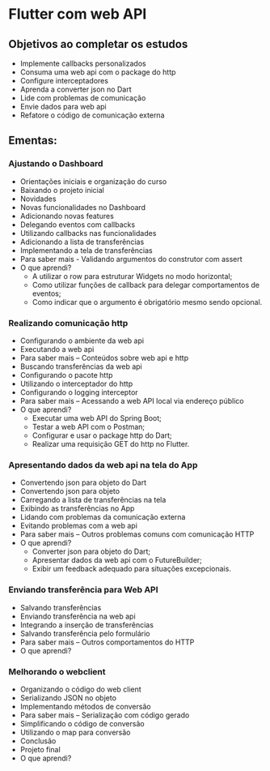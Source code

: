 # Flutter com web API

## Objetivos ao completar os estudos
- Implemente callbacks personalizados
- Consuma uma web api com o package do http
- Configure interceptadores
- Aprenda a converter json no Dart
- Lide com problemas de comunicação
- Envie dados para web api
- Refatore o código de comunicação externa

## Ementas:

### Ajustando o Dashboard
- Orientações iniciais e organização do curso
- Baixando o projeto inicial
- Novidades
- Novas funcionalidades no Dashboard
- Adicionando novas features
- Delegando eventos com callbacks
- Utilizando callbacks nas funcionalidades
- Adicionando a lista de transferências
- Implementando a tela de transferências
- Para saber mais - Validando argumentos do construtor com assert
- O que aprendi?
    - A utilizar o row para estruturar Widgets no modo horizontal;
    - Como utilizar funções de callback para delegar comportamentos de eventos;
    - Como indicar que o argumento é obrigatório mesmo sendo opcional.

### Realizando comunicação http
- Configurando o ambiente da web api
- Executando a web api
- Para saber mais – Conteúdos sobre web api e http
- Buscando transferências da web api
- Configurando o pacote http
- Utilizando o interceptador do http
- Configurando o logging interceptor
- Para saber mais – Acessando a web API local via endereço público
- O que aprendi?
    - Executar uma web API do Spring Boot;
    - Testar a web API com o Postman;
    - Configurar e usar o package http do Dart;
    - Realizar uma requisição GET do http no Flutter.

### Apresentando dados da web api na tela do App
- Convertendo json para objeto do Dart
- Convertendo json para objeto
- Carregando a lista de transferências na tela
- Exibindo as transferências no App
- Lidando com problemas da comunicação externa
- Evitando problemas com a web api
- Para saber mais – Outros problemas comuns com comunicação HTTP
- O que aprendi?
    - Converter json para objeto do Dart;
    - Apresentar dados da web api com o FutureBuilder;
    - Exibir um feedback adequado para situações excepcionais.

### Enviando transferência para Web API
- Salvando transferências
- Enviando transferência na web api
- Integrando a inserção de transferências
- Salvando transferência pelo formulário
- Para saber mais – Outros comportamentos do HTTP
- O que aprendi?

### Melhorando o webclient
- Organizando o código do web client
- Serializando JSON no objeto
- Implementando métodos de conversão
- Para saber mais – Serialização com código gerado
- Simplificando o código de conversão
- Utilizando o map para conversão
- Conclusão
- Projeto final
- O que aprendi?